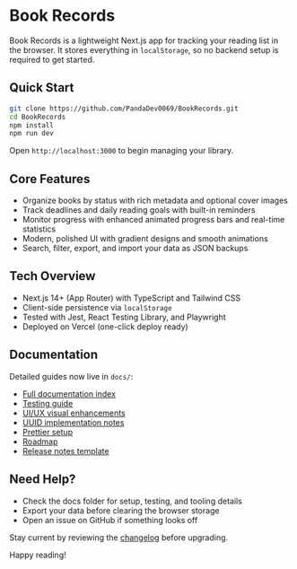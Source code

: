 # Book Records

Book Records is a lightweight Next.js app for tracking your reading list in the browser. It stores everything in `localStorage`, so no backend setup is required to get started.

## Quick Start

```bash
git clone https://github.com/PandaDev0069/BookRecords.git
cd BookRecords
npm install
npm run dev
```

Open `http://localhost:3000` to begin managing your library.

## Core Features

- Organize books by status with rich metadata and optional cover images
- Track deadlines and daily reading goals with built-in reminders
- Monitor progress with enhanced animated progress bars and real-time statistics
- Modern, polished UI with gradient designs and smooth animations
- Search, filter, export, and import your data as JSON backups

## Tech Overview

- Next.js 14+ (App Router) with TypeScript and Tailwind CSS
- Client-side persistence via `localStorage`
- Tested with Jest, React Testing Library, and Playwright
- Deployed on Vercel (one-click deploy ready)

## Documentation

Detailed guides now live in `docs/`:

- [Full documentation index](docs/README.md)
- [Testing guide](docs/TESTING.md)
- [UI/UX visual enhancements](docs/UI_ENHANCEMENTS.md)
- [UUID implementation notes](docs/UUID_IMPLEMENTATION.md)
- [Prettier setup](docs/PRETTIER_SETUP.md)
- [Roadmap](docs/ROADMAP.md)
- [Release notes template](docs/RELEASE_TEMPLATE.md)

## Need Help?

- Check the docs folder for setup, testing, and tooling details
- Export your data before clearing the browser storage
- Open an issue on GitHub if something looks off

Stay current by reviewing the [changelog](CHANGELOG.md) before upgrading.

Happy reading!

